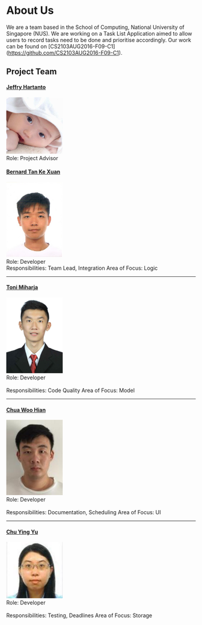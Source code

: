 # About Us

We are a team based in the School of Computing, National University of Singapore (NUS). We are working on a Task List Application aimed to allow users to record tasks need to be done and prioritise accordingly. Our work can be found on  [CS2103AUG2016-F09-C1] (https://github.com/CS2103AUG2016-F09-C1).

## Project Team

#### [Jeffry Hartanto](https://github.com/jeffryhartanto) <br>
<img src="images/JeffryHartanto.jpg" width="150"><br>
Role: Project Advisor <br>

#### [Bernard Tan Ke Xuan](https://github.com/bernardtankx) <br>
<img src="images/BernardTanKeXuan.jpg" width="150"><br>
Role: Developer <br>
Responsibilities: Team Lead, Integration
Area of Focus: Logic

-----

#### [Toni Miharja](https://github.com/tmiharja)
<img src="images/tmiharja.jpg" width="150"><br>
Role: Developer <br>  
Responsibilities: Code Quality
Area of Focus: Model

-----

#### [Chua Woo Hian](https://github.com/woohian)
<img src="images/ChuaWooHian.jpg" width="150"><br>
Role: Developer <br>  
Responsibilities: Documentation, Scheduling
Area of Focus: UI

-----

#### [Chu Ying Yu](https://github.com/azoic0)
<img src="images/ChuYingYu.jpg" width="150"><br>
Role: Developer <br>  
Responsibilities: Testing, Deadlines
Area of Focus: Storage
